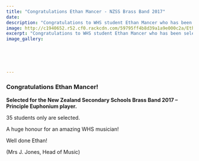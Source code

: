 ```yaml
---
title: "Congratulations Ethan Mancer - NZSS Brass Band 2017"
date: 
description: "Congratulations to WHS student Ethan Mancer who has been selected for the NZ Secondary Schools Brass band 2017 – Principle Euphonium player."
image: http://c1940652.r52.cf0.rackcdn.com/59795ff4b8d39a1a9e000c2a/Ethan-Mancer.jpg
excerpt: "Congratulations to WHS student Ethan Mancer who has been selected for the NZ Secondary Schools Brass band 2017 – Principle Euphonium player."
image_gallery:
    
    
    
    
    
---
```


<h3><strong>Congratulations Ethan Mancer!&nbsp;</strong></h3>
<p><strong>Selected for the New Zealand Secondary Schools Brass Band 2017 &ndash; Principle Euphonium player.</strong></p>
<p>35 students only are selected.&nbsp;</p>
<p><span>A huge honour for an amazing WHS musician!</span></p>
<p>Well done Ethan!</p>
<p>(Mrs J. Jones, Head of Music)</p>

